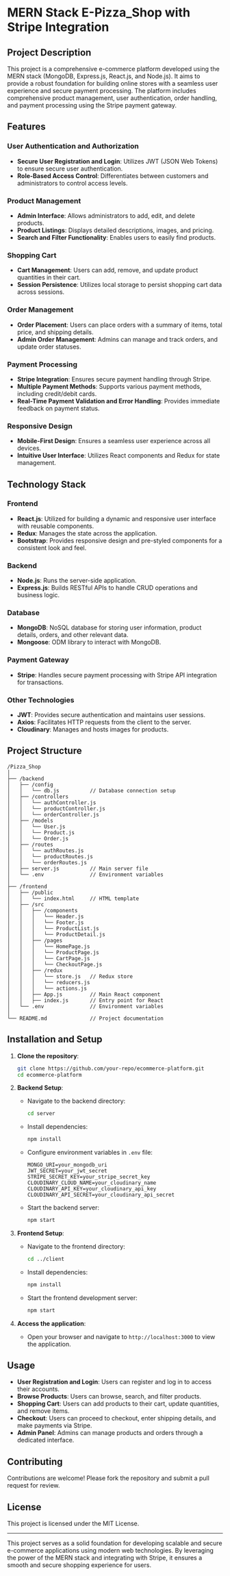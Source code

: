 # MERN Stack E-Pizza_Shop with Stripe Integration

## Project Description

This project is a comprehensive e-commerce platform developed using the MERN stack (MongoDB, Express.js, React.js, and Node.js). It aims to provide a robust foundation for building online stores with a seamless user experience and secure payment processing. The platform includes comprehensive product management, user authentication, order handling, and payment processing using the Stripe payment gateway.

## Features

### User Authentication and Authorization
- **Secure User Registration and Login**: Utilizes JWT (JSON Web Tokens) to ensure secure user authentication.
- **Role-Based Access Control**: Differentiates between customers and administrators to control access levels.

### Product Management
- **Admin Interface**: Allows administrators to add, edit, and delete products.
- **Product Listings**: Displays detailed descriptions, images, and pricing.
- **Search and Filter Functionality**: Enables users to easily find products.

### Shopping Cart
- **Cart Management**: Users can add, remove, and update product quantities in their cart.
- **Session Persistence**: Utilizes local storage to persist shopping cart data across sessions.

### Order Management
- **Order Placement**: Users can place orders with a summary of items, total price, and shipping details.
- **Admin Order Management**: Admins can manage and track orders, and update order statuses.

### Payment Processing
- **Stripe Integration**: Ensures secure payment handling through Stripe.
- **Multiple Payment Methods**: Supports various payment methods, including credit/debit cards.
- **Real-Time Payment Validation and Error Handling**: Provides immediate feedback on payment status.

### Responsive Design
- **Mobile-First Design**: Ensures a seamless user experience across all devices.
- **Intuitive User Interface**: Utilizes React components and Redux for state management.

## Technology Stack

### Frontend
- **React.js**: Utilized for building a dynamic and responsive user interface with reusable components.
- **Redux**: Manages the state across the application.
- **Bootstrap**: Provides responsive design and pre-styled components for a consistent look and feel.

### Backend
- **Node.js**: Runs the server-side application.
- **Express.js**: Builds RESTful APIs to handle CRUD operations and business logic.

### Database
- **MongoDB**: NoSQL database for storing user information, product details, orders, and other relevant data.
- **Mongoose**: ODM library to interact with MongoDB.

### Payment Gateway
- **Stripe**: Handles secure payment processing with Stripe API integration for transactions.

### Other Technologies
- **JWT**: Provides secure authentication and maintains user sessions.
- **Axios**: Facilitates HTTP requests from the client to the server.
- **Cloudinary**: Manages and hosts images for products.

## Project Structure

```
/Pizza_Shop
│
├── /backend
│   ├── /config
│   │   └── db.js          // Database connection setup
│   ├── /controllers
│   │   └── authController.js
│   │   └── productController.js
│   │   └── orderController.js
│   ├── /models
│   │   └── User.js
│   │   └── Product.js
│   │   └── Order.js
│   ├── /routes
│   │   └── authRoutes.js
│   │   └── productRoutes.js
│   │   └── orderRoutes.js
│   ├── server.js          // Main server file
│   └── .env               // Environment variables
│
├── /frontend
│   ├── /public
│   │   └── index.html     // HTML template
│   ├── /src
│   │   ├── /components
│   │   │   └── Header.js
│   │   │   └── Footer.js
│   │   │   └── ProductList.js
│   │   │   └── ProductDetail.js
│   │   ├── /pages
│   │   │   └── HomePage.js
│   │   │   └── ProductPage.js
│   │   │   └── CartPage.js
│   │   │   └── CheckoutPage.js
│   │   ├── /redux
│   │   │   └── store.js   // Redux store
│   │   │   └── reducers.js
│   │   │   └── actions.js
│   │   ├── App.js         // Main React component
│   │   ├── index.js       // Entry point for React
│   └── .env               // Environment variables
│
└── README.md              // Project documentation
```

## Installation and Setup

1. **Clone the repository**:
   ```bash
   git clone https://github.com/your-repo/ecommerce-platform.git
   cd ecommerce-platform
   ```

2. **Backend Setup**:
   - Navigate to the backend directory:
     ```bash
     cd server
     ```
   - Install dependencies:
     ```bash
     npm install
     ```
   - Configure environment variables in `.env` file:
     ```
     MONGO_URI=your_mongodb_uri
     JWT_SECRET=your_jwt_secret
     STRIPE_SECRET_KEY=your_stripe_secret_key
     CLOUDINARY_CLOUD_NAME=your_cloudinary_name
     CLOUDINARY_API_KEY=your_cloudinary_api_key
     CLOUDINARY_API_SECRET=your_cloudinary_api_secret
     ```
   - Start the backend server:
     ```bash
     npm start
     ```

3. **Frontend Setup**:
   - Navigate to the frontend directory:
     ```bash
     cd ../client
     ```
   - Install dependencies:
     ```bash
     npm install
     ```
   - Start the frontend development server:
     ```bash
     npm start
     ```

4. **Access the application**:
   - Open your browser and navigate to `http://localhost:3000` to view the application.

## Usage

- **User Registration and Login**: Users can register and log in to access their accounts.
- **Browse Products**: Users can browse, search, and filter products.
- **Shopping Cart**: Users can add products to their cart, update quantities, and remove items.
- **Checkout**: Users can proceed to checkout, enter shipping details, and make payments via Stripe.
- **Admin Panel**: Admins can manage products and orders through a dedicated interface.

## Contributing

Contributions are welcome! Please fork the repository and submit a pull request for review.

## License

This project is licensed under the MIT License.

---

This project serves as a solid foundation for developing scalable and secure e-commerce applications using modern web technologies. By leveraging the power of the MERN stack and integrating with Stripe, it ensures a smooth and secure shopping experience for users.
